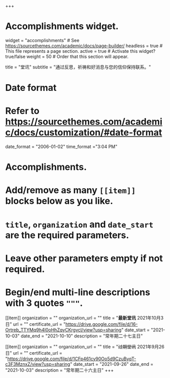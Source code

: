 +++
# Accomplishments widget.
widget = "accomplishments"  # See https://sourcethemes.com/academic/docs/page-builder/
headless = true  # This file represents a page section.
active = true  # Activate this widget? true/false
weight = 50  # Order that this section will appear.

title = "堂讯"
subtitle = "通过反思，祈祷和好消息与您的信仰保持联系。"

# Date format
#   Refer to https://sourcethemes.com/academic/docs/customization/#date-format
date_format = "2006-01-02"
time_format ="3:04 PM"

# Accomplishments.
#   Add/remove as many `[[item]]` blocks below as you like.
#   `title`, `organization` and `date_start` are the required parameters.
#   Leave other parameters empty if not required.
#   Begin/end multi-line descriptions with 3 quotes `"""`.

[[item]]
  organization = ""
  organization_url = ""
  title = "**最新堂讯** 2021年10月3日"
  url = ""
  certificate_url = "https://drive.google.com/file/d/16-Ortreb_TTYMq9h4I0oHhZqyCKrgvcl/view?usp=sharing"
  date_start = "2021-10-03"
  date_end = "2021-10-10"
  description = "常年期二十七主日"

[[item]]
  organization = ""
  organization_url = ""
  title = "~~过期堂讯~~ 2021年9月26日"
  url = ""
  certificate_url = "https://drive.google.com/file/d/1CFp461cy90Oo5d9CzuByqT-c3F3MznxZ/view?usp=sharing"
  date_start = "2021-09-26"
  date_end = "2021-10-03"
  description = "常年期二十六主日"
+++
